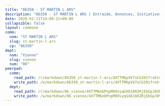 ```yaml
---
title: "86350 - ST MARTIN L ARS"
description: "86350 - ST MARTIN L ARS | Entraide, Annonces, Initiatives"
date: 2020-01-11T14:09:21+09:00
collapsible: false
layout: commune
comm:
  nom: "ST MARTIN L ARS"
  slug: st-martin-l-ars
  cp: "86350"
dept:
  nom: "Vienne"
  slug: vienne
  num: "86"
peerpad:
  comm:
    read_path: /r/markdown/86350_st-martin-l-ars/4XTTM6pVkToCG391froktoa2HTv3SXHL5o3AP3WtHcLNBMLjB
    write_path: /w/markdown/86350_st-martin-l-ars/4XTTM6pVkToCG391froktoa2HTv3SXHL5o3AP3WtHcLNBMLjB-K3TgU6enDaw2jv2qV6PAzMGoc88ori9U1LWuYApoSUqVEdP2dgbWqfm2L3oG2RJ9Ed4HhFH1CmAbmtBsDEmgnNYP3UkYx26Tpm1AZQKzZ82HTCHuUzooYa9YRvLrzKAgwJ1cqi8H
  dept:
    read_path: /r/markdown/86_vienne/4XTTM6ebPnpM89vyqGX616RZRjEbGpJ8VDNVdSCrMHCb86ALN
    write_path: /w/markdown/86_vienne/4XTTM6ebPnpM89vyqGX616RZRjEbGpJ8VDNVdSCrMHCb86ALN-K3TgUEmU2PzobkNvYrNtR4DXtgm1qYeknzdEZmszmUFpRSMDjV62q8xZv1nUQEJqGnnT9H399N9TnzZMyT3rgAM3pHPbqGxVD33vWNzCSkbf2kxHwBfenpixiJuwbWaCBERwmNeA
---
```


